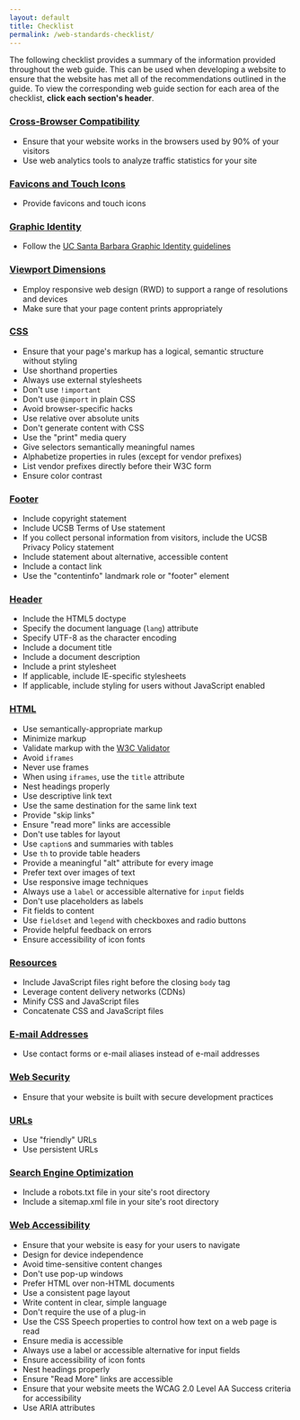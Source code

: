 ```yaml
---
layout: default
title: Checklist
permalink: /web-standards-checklist/
---
```


The following checklist provides a summary of the information provided
throughout the web guide. This can be used when developing a website to ensure
that the website has met all of the recommendations outlined in the guide.
To view the corresponding web guide section for each area of the checklist,
**click each section's header**.

### [Cross-Browser Compatibility](/browsers/)

* Ensure that your website works in the browsers used by 90% of your visitors
* Use web analytics tools to analyze traffic statistics for your site

### [Favicons and Touch Icons](/favicon-and-touch-icons/)

* Provide favicons and touch icons

### [Graphic Identity](/ucsb-graphic-identity/)

* Follow the [UC Santa Barbara Graphic Identity guidelines](http://www.ucsb.edu/graphic-identity/)

### [Viewport Dimensions](/viewport-dimensions/)

* Employ responsive web design (RWD) to support a range of resolutions and devices
* Make sure that your page content prints appropriately

### [CSS](/css/)

* Ensure that your page's markup has a logical, semantic structure without styling
* Use shorthand properties
* Always use external stylesheets
* Don't use `!important`
* Don't use `@import` in plain CSS
* Avoid browser-specific hacks
* Use relative over absolute units
* Don't generate content with CSS
* Use the "print" media query
* Give selectors semantically meaningful names
* Alphabetize properties in rules (except for vendor prefixes)
* List vendor prefixes directly before their W3C form
* Ensure color contrast

### [Footer](/footer/)

* Include copyright statement
* Include UCSB Terms of Use statement
* If you collect personal information from visitors, include the UCSB Privacy Policy statement
* Include statement about alternative, accessible content
* Include a contact link
* Use the "contentinfo" landmark role or "footer" element

### [Header](/header/)

* Include the HTML5 doctype
* Specify the document language (`lang`) attribute
* Specify UTF-8 as the character encoding
* Include a document title
* Include a document description
* Include a print stylesheet
* If applicable, include IE-specific stylesheets
* If applicable, include styling for users without JavaScript enabled

### [HTML](/html/)

* Use semantically-appropriate markup
* Minimize markup
* Validate markup with the [W3C Validator](https://validator.w3.org/)
* Avoid `iframes`
* Never use frames
* When using `iframes`, use the `title` attribute
* Nest headings properly
* Use descriptive link text
* Use the same destination for the same link text
* Provide "skip links"
* Ensure "read more" links are accessible
* Don't use tables for layout
* Use `caption`s and summaries with tables
* Use `th` to provide table headers
* Provide a meaningful "alt" attribute for every image
* Prefer text over images of text
* Use responsive image techniques
* Always use a `label` or accessible alternative for `input` fields
* Don't use placeholders as labels
* Fit fields to content
* Use `fieldset` and `legend` with checkboxes and radio buttons
* Provide helpful feedback on errors
* Ensure accessibility of icon fonts

### [Resources](/resources/)

* Include JavaScript files right before the closing `body` tag
* Leverage content delivery networks (CDNs)
* Minify CSS and JavaScript files
* Concatenate CSS and JavaScript files

### [E-mail Addresses](/email-addresses/)

* Use contact forms or e-mail aliases instead of e-mail addresses

### [Web Security](/web-security/)

* Ensure that your website is built with secure development practices

### [URLs](/urls/)

* Use "friendly" URLs
* Use persistent URLs

### [Search Engine Optimization](/seo/)

* Include a robots.txt file in your site's root directory
* Include a sitemap.xml file in your site's root directory

### [Web Accessibility](/web-accessibility/)

* Ensure that your website is easy for your users to navigate
* Design for device independence
* Avoid time-sensitive content changes
* Don't use pop-up windows
* Prefer HTML over non-HTML documents
* Use a consistent page layout
* Write content in clear, simple language
* Don't require the use of a plug-in
* Use the CSS Speech properties to control how text on a web page is read
* Ensure media is accessible
* Always use a label or accessible alternative for input fields
* Ensure accessibility of icon fonts
* Nest headings properly
* Ensure "Read More" links are accessible
* Ensure that your website meets the WCAG 2.0 Level AA Success criteria for accessibility
* Use ARIA attributes
